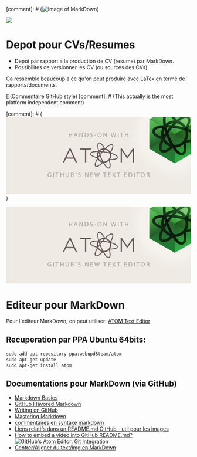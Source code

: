 [comment]: # (![Image of MarkDown](data/ico/md.ico))
<!---
<p align="center">
  ![](https://github.com/yoyonel/CV_resume/raw/master/data/ico/md.ico)
</p>
-->
![](https://github.com/yoyonel/CV_resume/raw/master/data/ico/md.ico)

# Depot pour CVs/Resumes
* Depot par rapport a la production de CV (resume) par MarkDown.
* Possibilites de versionner les CV (ou sources des CVs).

Ca ressemble beaucoup a ce qu'on peut produire avec LaTex en terme de rapports/documents.

<!---
coommentaire HTML style
![Image of MarkDown](http://hyrtwol.dk/icons/md.ico)
-->
[](Commentaire GitHub style)
[comment]: # (This actually is the most platform independent comment)

[comment]: # (![Image of MarkDown](data/img/atom-small.jpg))
<!---
<p align="center">
  ![](https://raw.githubusercontent.com/yoyonel/CV_resume/master/data/img/atom-small.jpg)
</p>
-->
![](https://raw.githubusercontent.com/yoyonel/CV_resume/master/data/img/atom-small.jpg)

# Editeur pour MarkDown
Pour l'editeur MarkDown, on peut utiliser: [ATOM Text Editor](https://atom.io/)

## Recuperation par PPA Ubuntu 64bits:
```
sudo add-apt-repository ppa:webupd8team/atom
sudo apt-get update
sudo apt-get install atom
```

## Documentations pour MarkDown (via GitHub)
* [Markdown Basics](https://help.github.com/articles/markdown-basics/)
* [GitHub Flavored Markdown](https://help.github.com/articles/github-flavored-markdown/)
* [Writing on GitHub](https://help.github.com/articles/writing-on-github/)
* [Mastering Markdown](https://guides.github.com/features/mastering-markdown/)
* [commentaires en syntaxe markdown](http://stackoverflow.com/questions/4823468/store-comments-in-markdown-syntax)
* [Liens relatifs dans un README.md GitHub - util pour les images](https://help.github.com/articles/relative-links-in-readmes/)
* [How to embed a video into GitHub README.md?](http://stackoverflow.com/questions/4279611/how-to-embed-a-video-into-github-readme-md)
[![GitHub's Atom Editor: Git Integration](http://img.youtube.com/vi/4PhNIaQn5Xg/0.jpg)](http://www.youtube.com/watch?v=4PhNIaQn5Xg)
* [Centrer/Aligner du text/img en MarkDown](https://coderwall.com/p/iftc1q/centered-text-and-images-in-github-markdown)

